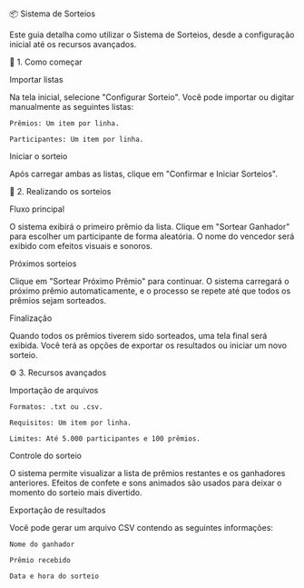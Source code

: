 📦 Sistema de Sorteios

Este guia detalha como utilizar o Sistema de Sorteios, desde a configuração inicial até os recursos avançados.

🚀 1. Como começar

Importar listas

Na tela inicial, selecione "Configurar Sorteio". Você pode importar ou digitar manualmente as seguintes listas:

    Prêmios: Um item por linha.

    Participantes: Um item por linha.

Iniciar o sorteio

Após carregar ambas as listas, clique em "Confirmar e Iniciar Sorteios".

🎯 2. Realizando os sorteios

Fluxo principal

O sistema exibirá o primeiro prêmio da lista. Clique em "Sortear Ganhador" para escolher um participante de forma aleatória. O nome do vencedor será exibido com efeitos visuais e sonoros.

Próximos sorteios

Clique em "Sortear Próximo Prêmio" para continuar. O sistema carregará o próximo prêmio automaticamente, e o processo se repete até que todos os prêmios sejam sorteados.

Finalização

Quando todos os prêmios tiverem sido sorteados, uma tela final será exibida. Você terá as opções de exportar os resultados ou iniciar um novo sorteio.

⚙️ 3. Recursos avançados

Importação de arquivos

    Formatos: .txt ou .csv.

    Requisitos: Um item por linha.

    Limites: Até 5.000 participantes e 100 prêmios.

Controle do sorteio

O sistema permite visualizar a lista de prêmios restantes e os ganhadores anteriores. Efeitos de confete e sons animados são usados para deixar o momento do sorteio mais divertido.

Exportação de resultados

Você pode gerar um arquivo CSV contendo as seguintes informações:

    Nome do ganhador

    Prêmio recebido

    Data e hora do sorteio
